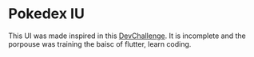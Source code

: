 # Pokedex IU

This UI was made inspired in this [DevChallenge](https://www.devchallenge.com.br/challenges/5f35ce77ed30f35c3a399717/details).
It is incomplete and the porpouse was training the baisc of flutter, learn coding.
